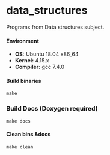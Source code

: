 # data_structures
Programs from Data structures subject.

#### Environment 
* **OS:** Ubuntu 18.04 x86_64 
* **Kernel:** 4.15.x
* **Compiler:** gcc 7.4.0

#### Build binaries
`make`

### Build Docs (Doxygen required)
`make docs`

#### Clean bins &docs
`make clean`
